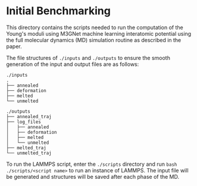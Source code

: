 # Initial Benchmarking

This directory contains the scripts needed to run the computation of the Young's moduli using M3GNet machine learning interatomic potential using the full molecular dynamics (MD) simulation routine as described in the paper.

The file structures of `./inputs` and `./outputs` to ensure the smooth generation of the input and output files are as follows:
```
./inputs
.
├── annealed
├── deformation
├── melted
└── unmelted
```
```
./outputs
├── annealed_traj
├── log_files
│   ├── annealed
│   ├── deformation
│   ├── melted
│   └── unmelted
├── melted_traj
└── unmelted_traj
```

To run the LAMMPS script, enter the `./scripts` directory and run `bash ./scripts/<script name>` to run an instance of LAMMPS. The input file will be generated and structures will be saved after each phase of the MD.
